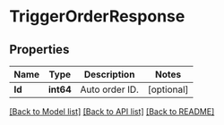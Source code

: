 # TriggerOrderResponse

## Properties

Name | Type | Description | Notes
------------ | ------------- | ------------- | -------------
**Id** | **int64** | Auto order ID. | [optional] 

[[Back to Model list]](../README.md#documentation-for-models) [[Back to API list]](../README.md#documentation-for-api-endpoints) [[Back to README]](../README.md)


